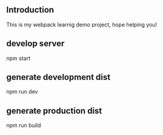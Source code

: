 ## Introduction

This is my webpack learnig demo project, hope helping you!

## develop server

npm start

## generate development dist

npm run dev

## generate production dist

npm run build
